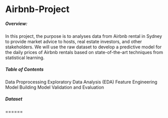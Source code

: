 # Airbnb-Project 



##### Overview:

In this project, the purpose is to analyses data from Airbnb rental in Sydney to provide market advice to hosts, real estate investors, and other stakeholders. We will use the raw dataset to develop a predictive model for the daily prices of Airbnb rentals based on state-of-the-art techniques from statistical learning.

##### Table of Contents 
Data Proprocessing
Exploratory Data Analysis (EDA)
Feature Engineering 
Model Building 
Model Validation and Evaluation 

##### Dataset 


======
